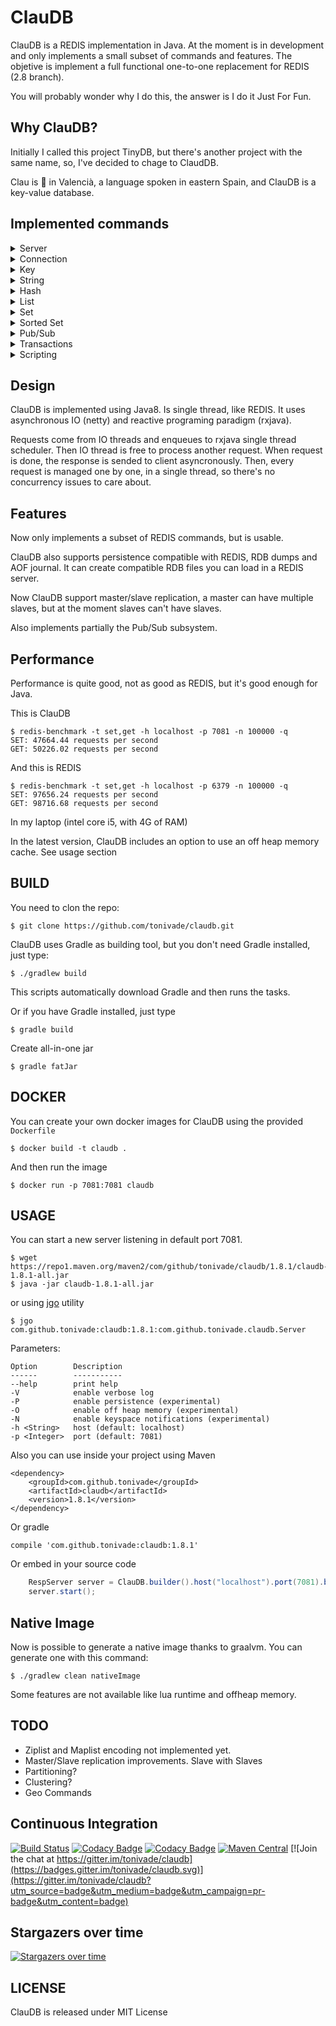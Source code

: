 # ClauDB

ClauDB is a REDIS implementation in Java. At the moment is in development and only implements a small 
subset of commands and features.  The objetive is implement a full functional one-to-one replacement 
for REDIS (2.8 branch).

You will probably wonder why I do this, the answer is I do it Just For Fun.

## Why ClauDB?

Initially I called this project TinyDB, but there's another project with the same name, so, I've
decided to chage to ClaudDB.

Clau is :key: in Valencià, a language spoken in eastern Spain, and ClauDB is a key-value database.

## Implemented commands

<details>
    <summary>Server</summary>
    
- FLUSHDB
- INFO
- TIME
- SYNC
- SLAVEOF
- ROLE

</details>

<details>
    <summary>Connection</summary>
    
- ECHO
- PING
- QUIT
- SELECT

</details>

<details>
    <summary>Key</summary>
    
- DEL
- EXISTS
- KEYS
- RENAME
- TYPE
- EXPIRE
- PERSIST
- TTL
- PTTL

</details>

<details>
    <summary>String</summary>
    
- APPEND
- DECRBY
- DECR
- GET
- GETSET
- INCRBY
- INCR
- MGET
- MSET
- MSETNX
- SET (with NX, PX, NX and XX options)
- SETEX
- SETNX
- STRLEN

</details>

<details>
    <summary>Hash</summary>
    
- HDEL
- HEXISTS
- HGETALL
- HGET
- HKEYS
- HLEN
- HMGET
- HMSET
- HSET
- HVALS

</details>

<details>
    <summary>List</summary>
    
- LPOP
- LPUSH
- LINDEX
- LLEN
- LRANGE
- LSET
- RPOP
- RPUSH

</details>

<details>
    <summary>Set</summary>
    
- SADD
- SCARD
- SDIFF
- SINTER
- SISMEMBER
- SMEMBERS
- SPOP
- SRANDMEMBER
- SREM
- SUNION

</details>

<details>
    <summary>Sorted Set</summary>
    
- ZADD
- ZCARD
- ZRANGEBYSCORE
- ZRANGE
- ZREM
- ZREVRANGE
- ZINCRBY

</details>

<details>
    <summary>Pub/Sub</summary>
    
- SUBSCRIBE
- UNSUBSCRIBE
- PSUBSCRIBE
- PUNSUBSCRIBE
- PUBLISH

</details>

<details>
    <summary>Transactions</summary>
    
- MULTI
- EXEC
- DISCARD

</details>

<details>
    <summary>Scripting</summary>
    
- EVAL
- EVALSHA
- SCRIPT LOAD
- SCRIPT EXISTS
- SCRIPT FLUSH

</details>

## Design

ClauDB is implemented using Java8. Is single thread, like REDIS. It uses asynchronous IO 
(netty) and reactive programing paradigm (rxjava).

Requests come from IO threads and enqueues to rxjava single thread scheduler. Then IO thread is free
to process another request. When request is done, the response is sended to client asyncronously. Then,
every request is managed one by one, in a single thread, so there's no concurrency issues to care
about.

## Features

Now only implements a subset of REDIS commands, but is usable.

ClauDB also supports persistence compatible with REDIS, RDB dumps and AOF journal. It can create
compatible RDB files you can load in a REDIS server.

Now ClauDB support master/slave replication, a master can have multiple slaves, but at the moment
slaves can't have slaves.

Also implements partially the Pub/Sub subsystem.

## Performance

Performance is quite good, not as good as REDIS, but it's good enough for Java.

This is ClauDB

    $ redis-benchmark -t set,get -h localhost -p 7081 -n 100000 -q
    SET: 47664.44 requests per second
    GET: 50226.02 requests per second
    
And this is REDIS

    $ redis-benchmark -t set,get -h localhost -p 6379 -n 100000 -q
    SET: 97656.24 requests per second
    GET: 98716.68 requests per second
    
In my laptop (intel core i5, with 4G of RAM)

In the latest version, ClauDB includes an option to use an off heap memory cache. See usage section

## BUILD

You need to clon the repo:

    $ git clone https://github.com/tonivade/claudb.git

ClauDB uses Gradle as building tool, but you don't need Gradle installed, just type:

    $ ./gradlew build

This scripts automatically download Gradle and then runs the tasks. 

Or if you have Gradle installed, just type

    $ gradle build
    
Create all-in-one jar

    $ gradle fatJar

## DOCKER

You can create your own docker images for ClauDB using the provided `Dockerfile`

    $ docker build -t claudb .

And then run the image

    $ docker run -p 7081:7081 claudb

## USAGE

You can start a new server listening in default port 7081.

    $ wget https://repo1.maven.org/maven2/com/github/tonivade/claudb/1.8.1/claudb-1.8.1-all.jar
    $ java -jar claudb-1.8.1-all.jar

or using [jgo](https://github.com/scijava/jgo) utility

    $ jgo com.github.tonivade:claudb:1.8.1:com.github.tonivade.claudb.Server
    
Parameters:

    Option        Description
    ------        -----------
    --help        print help
    -V            enable verbose log
    -P            enable persistence (experimental)
    -O            enable off heap memory (experimental)
    -N            enable keyspace notifications (experimental)
    -h <String>   host (default: localhost)
    -p <Integer>  port (default: 7081) 
    
Also you can use inside your project using Maven

    <dependency>
        <groupId>com.github.tonivade</groupId>
        <artifactId>claudb</artifactId>
        <version>1.8.1</version>
    </dependency>
    
Or gradle

    compile 'com.github.tonivade:claudb:1.8.1'

Or embed in your source code

```java
    RespServer server = ClauDB.builder().host("localhost").port(7081).build();
    server.start(); 
```

## Native Image

Now is possible to generate a native image thanks to graalvm. You can generate one with this command:

```shell
$ ./gradlew clean nativeImage
```

Some features are not available like lua runtime and offheap memory.

## TODO

- Ziplist and Maplist encoding not implemented yet.
- Master/Slave replication improvements. Slave with Slaves
- Partitioning?
- Clustering?
- Geo Commands

## Continuous Integration

[![Build Status](https://travis-ci.org/tonivade/claudb.svg?branch=master)](https://travis-ci.org/tonivade/claudb) 
[![Codacy Badge](https://api.codacy.com/project/badge/Grade/63af79474b40420da97b36d02972f302)](https://www.codacy.com/app/tonivade/claudb?utm_source=github.com&amp;utm_medium=referral&amp;utm_content=tonivade/claudb&amp;utm_campaign=Badge_Grade)
[![Codacy Badge](https://api.codacy.com/project/badge/Coverage/63af79474b40420da97b36d02972f302)](https://www.codacy.com/app/tonivade/claudb?utm_source=github.com&utm_medium=referral&utm_content=tonivade/claudb&utm_campaign=Badge_Coverage)
[![Maven Central](https://maven-badges.herokuapp.com/maven-central/com.github.tonivade/claudb/badge.svg)](https://maven-badges.herokuapp.com/maven-central/com.github.tonivade/claudb)
[![Join the chat at https://gitter.im/tonivade/claudb](https://badges.gitter.im/tonivade/claudb.svg)](https://gitter.im/tonivade/claudb?utm_source=badge&utm_medium=badge&utm_campaign=pr-badge&utm_content=badge)

## Stargazers over time

[![Stargazers over time](https://starchart.cc/tonivade/claudb.svg)](https://starchart.cc/tonivade/claudb)

## LICENSE

ClauDB is released under MIT License
